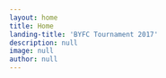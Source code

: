 ```yaml
---
layout: home
title: Home
landing-title: 'BYFC Tournament 2017'
description: null
image: null
author: null
---
```


